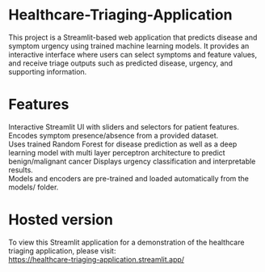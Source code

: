 # Healthcare-Triaging-Application

This project is a Streamlit-based web application that predicts disease and symptom urgency using trained machine learning models. It provides an interactive interface where users can select symptoms and feature values, and receive triage outputs such as predicted disease, urgency, and supporting information.  

# Features
Interactive Streamlit UI with sliders and selectors for patient features.  
Encodes symptom presence/absence from a provided dataset.  
Uses trained Random Forest for disease prediction as well as a deep learning model with multi layer perceptron architecture to predict benign/malignant cancer 
Displays urgency classification and interpretable results.  
Models and encoders are pre-trained and loaded automatically from the models/ folder.  

# Hosted version
To view this Streamlit application for a demonstration of the healthcare triaging application, please visit:  
https://healthcare-triaging-application.streamlit.app/
